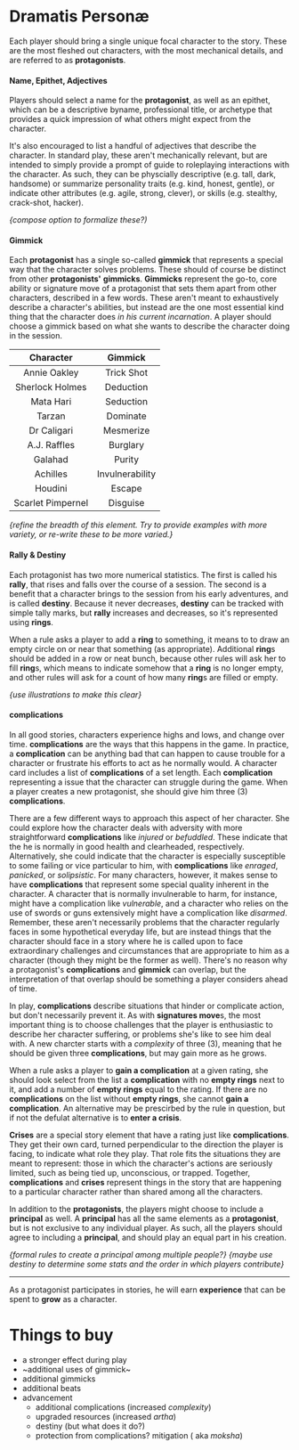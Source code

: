 # Dramatis Personæ
Each player should bring a single unique focal character to the story.  These are the most fleshed out characters, with the most mechanical details, and are referred to as **protagonists**.

#### Name, Epithet, Adjectives
Players should select a name for the **protagonist**, as well as an epithet, which can be a descriptive byname, professional title, or archetype that provides a quick impression of what others might expect from the character.

It's also encouraged to list a handful of adjectives that describe the character.  In standard play, these aren't mechanically relevant, but are intended to simply provide a prompt of guide to roleplaying interactions with the character.  As such, they can be physcially descriptive (e.g. tall, dark, handsome) or summarize personality traits (e.g. kind, honest, gentle), or indicate other attributes (e.g. agile, strong, clever), or skills (e.g. stealthy, crack-shot, hacker).

*{compose option to formalize these?)*

#### Gimmick
Each **protagonist** has a single so-called **gimmick** that represents a special way that the character solves problems.  These should of course be distinct from other **protagonists'** **gimmicks**.  **Gimmicks** represent the go-to, core ability or signature move of a protagonist that sets them apart from other characters, described in a few words.  These aren't meant to exhaustively describe a character's abilities, but instead are the one most essential kind thing that the character does *in his current incarnation*.  A player should choose a gimmick based on what she wants to describe the character doing in the session.

| Character | Gimmick |
|:---:|:---:|
| Annie Oakley | Trick Shot |
| Sherlock Holmes | Deduction |
| Mata Hari | Seduction |
| Tarzan | Dominate |
| Dr Caligari | Mesmerize |
| A.J. Raffles | Burglary |
| Galahad | Purity |
| Achilles | Invulnerability |
| Houdini | Escape |
| Scarlet Pimpernel | Disguise |

*{refine the breadth of this element.  Try to provide examples with more variety, or re-write these to be more varied.}*

#### Rally & Destiny
Each protagonist has two more numerical statistics.  The first is called his **rally**, that rises and falls over the course of a session.  The second is a benefit that a character brings to the session from his early adventures, and is called **destiny**.  Because it never decreases, **destiny** can be tracked with simple tally marks, but **rally** increases and decreases, so it's represented using **rings**.

When a rule asks a player to add a **ring** to something, it means to to draw an empty circle on or near that something (as appropriate).  Additional **ring**s should be added in a row or neat bunch, because other rules will ask her to fill **ring**s, which means to indicate somehow that a **ring** is no longer empty, and other rules will ask for a count of how many **ring**s are filled or empty.

*{use illustrations to make this clear}*

#### complications
In all good stories, characters experience highs and lows, and change over time.  **complications** are the ways that this happens in the game.  In practice, a **complication** can be anything bad that can happen to cause trouble for a character or frustrate his efforts to act as he normally would. A character card includes a list of **complications** of a set length.  Each **complication** representing a issue that the character can struggle during the game.  When a player creates a new protagonist, she should give him three (3) **complications**.

There are a few different ways to approach this aspect of her character. She could explore how the character deals with adversity with more straightforward **complications** like _injured_ or _befuddled_.  These  indicate that the he is normally in good health and clearheaded, respectively. Alternatively, she could indicate that the character is especially susceptible to some failing or vice particular to him, with  **complications** like _enraged_, _panicked_, or _solipsistic_.  For many characters, however, it makes sense to have **complications** that represent some special quality inherent in the character.  A character that is normally invulnerable to harm, for instance, might have a complication like _vulnerable_, and a character who relies on the  use of swords or guns extensively might have a complication like _disarmed_.  Remember, these aren't necessarily problems that the character regularly faces in some hypothetical everyday life, but are instead things that the character should face in a story where he is called upon to face extraordinary challenges and circumstances that are appropriate to him as a character (though they might be the former as well).  There's no reason why a protagonist's **complications** and **gimmick** can overlap, but the interpretation of that overlap should be something a player considers ahead of time.

In play, **complications** describe situations that hinder or complicate action, but don't necessarily prevent it.  As with **signatures move**s, the most important thing is to choose challenges that the player is enthusiastic to describe her character suffering, or problems she's like to see him deal with.  A new charcter starts with a *complexity* of three (3), meaning that he should be given three **complications**, but may gain more as he grows.

When a rule asks a player to **gain a complication** at a given rating, she should look select from the list a **complication** with no **empty rings** next to it, and add a number of **empty rings** equal to the rating.  If there are no **complications** on the list without **empty rings**, she cannot **gain a complication**.  An alternative may be prescirbed by the rule in question, but if not the defulat alternative is to **enter a crisis**.

**Crises** are a special story element that have a rating just like **complications**.  They get their own card, turned perpendicular to the direction the player is facing, to indicate what role they play.  That role fits the situations they are meant to represent:  those in which the character's actions are seriously limited, such as being tied up, unconscious, or trapped.  Together, **complications** and **crises** represent things in the story that are happening to a particular character rather than shared among all the characters.

In addition to the **protagonists**, the players might choose to include a **principal** as well.  A **principal** has all the same elements as a **protagonist**, but is not exclusive to any individual player.  As such, all the players should agree to including a **principal**, and should play an equal part in his creation.

*{formal rules to create a principal among multiple people?}*
*{maybe use destiny to determine some stats and the order in which players contribute}*

***


As a protagonist participates in stories, he will earn **experience** that can be spent to **grow** as a character.

# Things to buy
* a stronger effect during play
* ~additional uses of gimmick~
* additional gimmicks
* additional beats
* advancement
    * additional complications (increased *complexity*)
    * upgraded resources (increased *artha*)
    * destiny (but what does it do?)
    * protection from complications? mitigation ( aka *moksha*)
